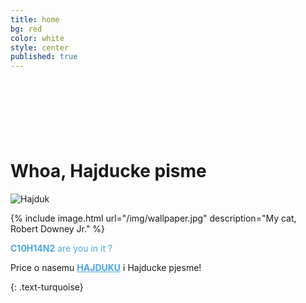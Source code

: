 ```yaml
---
title: home
bg: red
color: white
style: center
published: true
---
```


<script async src="//pagead2.googlesyndication.com/pagead/js/adsbygoogle.js"></script>
<!-- ad1 -->
<ins class="adsbygoogle"
     style="display:inline-block;width:728px;height:90px"
     data-ad-client="ca-pub-6123444771518890"
     data-ad-slot="4958669765"></ins>
<script>
(adsbygoogle = window.adsbygoogle || []).push({});
</script>


# **Whoa, Hajducke pisme**

![Hajduk](https://github.com/StipeKolovrat/infohajduk/blob/gh-pages/img/wallpaper8.jpg)

{% include image.html url="/img/wallpaper.jpg" description="My cat, Robert Downey Jr." %}

<p style="color:#49a7e9"><strong>C10H14N2</strong> are you in it ?</p>

Price o nasemu <a style="color:#49a7e9" href="https://www.youtube.com/watch?v=KwRrz9k4LJ8" target="_blank"><b>HAJDUKU</b></a> i Hajducke pjesme!


{: .text-turquoise}
